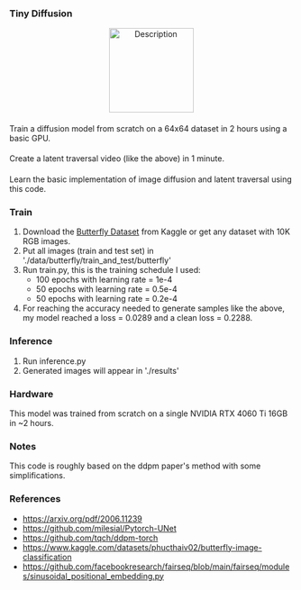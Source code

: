 ### Tiny Diffusion

[//]: # (![Example]&#40;./sample.gif&#41;)
<div align="center">
<img src="./sample.mp4" width="150" alt="Description">
</div>

####
Train a diffusion model from scratch on a 64x64 dataset in 2 hours using a basic GPU.
####
Create a latent traversal video (like the above) in 1 minute.
####
Learn the basic implementation of image diffusion and latent traversal using this code.

### Train
1. Download the [Butterfly Dataset](https://www.kaggle.com/datasets/phucthaiv02/butterfly-image-classification) from Kaggle or get any dataset with 10K RGB images. 
2. Put all images (train and test set) in './data/butterfly/train_and_test/butterfly'
4. Run train.py, this is the training schedule I used:
   - 100 epochs with learning rate = 1e-4 
   - 50 epochs with learning rate = 0.5e-4
   - 50 epochs with learning rate = 0.2e-4 
5. For reaching the accuracy needed to generate samples like the above, <br/>
my model reached a loss = 0.0289 and a clean loss = 0.2288.

### Inference
1. Run inference.py
2. Generated images will appear in './results'

### Hardware
This model was trained from scratch on a single NVIDIA RTX 4060 Ti 16GB in ~2 hours.

### Notes
This code is roughly based on the ddpm paper's method with some simplifications.

### References
- https://arxiv.org/pdf/2006.11239
- https://github.com/milesial/Pytorch-UNet
- https://github.com/tqch/ddpm-torch
- https://www.kaggle.com/datasets/phucthaiv02/butterfly-image-classification 
- https://github.com/facebookresearch/fairseq/blob/main/fairseq/modules/sinusoidal_positional_embedding.py